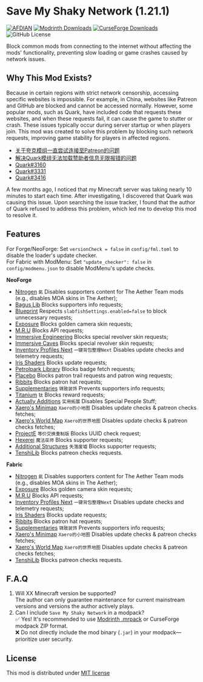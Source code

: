 # Save My Shaky Network (1.21.1)

[![AFDIAN](https://img.shields.io/badge/%E7%88%B1%E5%8F%91%E7%94%B5-Gizmo-%23946ce6)](https://afdian.com/a/gizmo)
[![Modrinth Downloads](https://img.shields.io/modrinth/dt/oXzIQwRj?logo=modrinth&label=Modrinth)](https://modrinth.com/project/oXzIQwRj)
[![CurseForge Downloads](https://img.shields.io/curseforge/dt/1129397?logo=curseforge&label=CurseForge)](https://www.curseforge.com/minecraft/mc-mods/smsn)
![GitHub License](https://img.shields.io/github/license/gizmo-ds/smsn-mod?style=flat&label=License)

Block common mods from connecting to the internet without affecting the mods' functionality, preventing slow loading or
game crashes caused by network issues.

## Why This Mod Exists?

Because in certain regions with strict network censorship, accessing specific websites is impossible. For example, in
China, websites like Patreon and GitHub are blocked and cannot be accessed normally. However, some popular mods, such as
Quark, have included code that requests these websites, and when these requests fail, it can cause the game to stutter
or crash. These issues typically occur during server startup or when players join. This mod was created to solve this
problem by blocking such network requests, improving game stability for players in affected regions.

- [关于夸克模组一直尝试连接至Patreon的问题](https://www.bilibili.com/video/BV14E421u7Kt/)
- [解决Quark模组无法加载赞助者信息无限报错的问题](https://www.bilibili.com/read/cv13814407/)
- [Quark#3160](https://github.com/VazkiiMods/Quark/issues/3160)
- [Quark#3331](https://github.com/VazkiiMods/Quark/issues/3331)
- [Quark#3416](https://github.com/VazkiiMods/Quark/issues/3416)

A few months ago, I noticed that my Minecraft server was taking nearly 10 minutes to start each time. After
investigating, I discovered that Quark was causing this issue. Upon searching the issue tracker, I found that the author
of Quark refused to address this problem, which led me to develop this mod to resolve it.

## Features

For Forge/NeoForge: Set `versionCheck = false` in `config/fml.toml` to disable the loader's update checker.  
For Fabric with ModMenu: Set `"update_checker": false` in `config/modmenu.json` to disable ModMenu's update checks.

**NeoForge**

- [Nitrogen](https://github.com/The-Aether-Team/Nitrogen "1.20.1-1.0.11-neoforge") `氮` Disables supporters content for
  The Aether Team mods (e.g., disables MOA skins in The Aether);
- [Bagus Lib](https://www.curseforge.com/minecraft/mc-mods/bagus-lib "1.21.1-13.0.0") Blocks supporters info requests;
- [Blueprint](https://www.curseforge.com/minecraft/mc-mods/blueprint "1.21.1-8.0.0") Respects
  `slabfishSettings.enabled=false` to block unnecessary requests;
- [Exposure](https://www.curseforge.com/minecraft/mc-mods/exposure "1.9.5") Blocks golden camera skin requests;
- [M.R.U](https://www.curseforge.com/minecraft/mc-mods/mru "1.0.0+1.21-neoforge") Blocks API requests;
- [Immersive Engineering](https://www.curseforge.com/minecraft/mc-mods/immersive-engineering "1.21.1-12.1.0-185") Blocks
  special revolver skin requests;
- [Immersive Caves](https://www.curseforge.com/minecraft/mc-mods/immersive-caves "1.4.0") Blocks special revolver skin
  requests;
- [Inventory Profiles Next](https://www.curseforge.com/minecraft/mc-mods/inventory-profiles-next "neoforge-1.21-2.0.4")
  `一键背包整理Next` Disables update checks and telemetry requests;
- [Iris Shaders](https://www.curseforge.com/minecraft/mc-mods/irisshaders "1.8.0+1.21.1-neoforge") Blocks update
  requests;
- [Petrolpark Library](https://www.curseforge.com/minecraft/mc-mods/petrolpark-library "1.21.1-1.4.3") Blocks badge
  fetch requests;
- [Placebo](https://www.curseforge.com/minecraft/mc-mods/placebo "1.21-9.3.5") Blocks patron trail requests and patron
  wing requests;
- [Ribbits](https://www.curseforge.com/minecraft/mc-mods/ribbits "4.1.0") Blocks patron hat requests;
- [Supplementaries](https://www.curseforge.com/minecraft/mc-mods/supplementaries "neoforge_1.21-3.1.1") `锦致装饰`
  Prevents supporters info requests;
- [Titanium](https://www.curseforge.com/minecraft/mc-mods/titanium "1.21-4.0.12") `钛` Blocks reward requests;
- [Actually Additions](https://www.curseforge.com/minecraft/mc-mods/actually-additions "1.3.10") `实用拓展` Disables
  Special People Stuff;
- [Xaero's Minimap](https://www.curseforge.com/minecraft/mc-mods/xaeros-minimap "24.3.0_NeoForge_1.21") `Xaero的小地图`
  Disables update checks & patreon checks fetches;
- [Xaero's World Map](https://www.curseforge.com/minecraft/mc-mods/xaeros-world-map "1.39.0_NeoForge_1.21") `Xaero的世界地图`
  Disables update checks & patreon checks fetches;
- [ProjectE](https://www.curseforge.com/minecraft/mc-mods/projecte "1.0.1") `等价交换重制版` Blocks UUID check request;
- [Hexerei](https://www.curseforge.com/minecraft/mc-mods/hexerei "0.5.0.1") `魔法巫师` Blocks supporter requests;
- [Additional Structures](https://modrinth.com/mod/additional-structures "6.0.1") `失落废墟` Blocks supporter requests;
- [TenshiLib](https://www.curseforge.com/minecraft/mc-mods/tenshilib "1.8.2") Blocks patreon checks requests.

**Fabric**

- [Nitrogen](https://github.com/The-Aether-Team/Nitrogen "1.21.1-1.1.21-fabric") `氮` Disables supporters content for
  The Aether Team mods (e.g., disables MOA skins in The Aether);
- [Exposure](https://www.curseforge.com/minecraft/mc-mods/exposure "1.9.5") Blocks golden camera skin requests;
- [M.R.U](https://www.curseforge.com/minecraft/mc-mods/mru "1.0.0+1.21-fabric") Blocks API requests;
- [Inventory Profiles Next](https://www.curseforge.com/minecraft/mc-mods/inventory-profiles-next "fabric-1.21-2.0.4")
  `一键背包整理Next` Disables update checks and telemetry requests;
- [Iris Shaders](https://www.curseforge.com/minecraft/mc-mods/irisshaders "1.8.1+1.21.1-fabric") Blocks update requests;
- [Ribbits](https://www.curseforge.com/minecraft/mc-mods/ribbits "4.1.0") Blocks patron hat requests;
- [Supplementaries](https://www.curseforge.com/minecraft/mc-mods/supplementaries "fabric_1.21-3.1.1") `锦致装饰`
  Prevents supporters info requests;
- [Xaero's Minimap](https://www.curseforge.com/minecraft/mc-mods/xaeros-minimap "24.3.0_Fabric_1.21") `Xaero的小地图`
  Disables update checks & patreon checks fetches;
- [Xaero's World Map](https://www.curseforge.com/minecraft/mc-mods/xaeros-world-map "1.39.0_Fabric_1.21") `Xaero的世界地图`
  Disables update checks & patreon checks fetches;
- [TenshiLib](https://www.curseforge.com/minecraft/mc-mods/tenshilib-fabric "1.8.2.b") Blocks patreon checks requests.

## F.A.Q

1. Will XX Minecraft version be supported?  
   The author can only guarantee maintenance for current mainstream versions and versions the author actively plays.
2. Can I include `Save My Shaky Network` in a modpack?  
   ✅ Yes! It's recommended to
   use [Modrinth .mrpack](https://support.modrinth.com/en/articles/8802351-modrinth-modpack-format-mrpack) or CurseForge
   modpack ZIP format.  
   ❌ Do not directly include the mod binary (`.jar`) in your modpack—prioritize user security.

## License

This mod is distributed under [MIT license](https://github.com/gizmo-ds/smsn-mod/blob/1.21.1/LICENSE)
